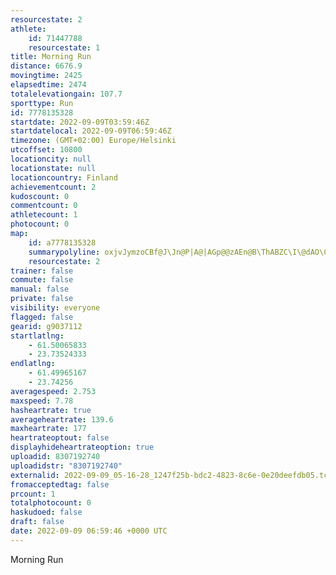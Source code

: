 ```yaml
---
resourcestate: 2
athlete:
    id: 71447788
    resourcestate: 1
title: Morning Run
distance: 6676.9
movingtime: 2425
elapsedtime: 2474
totalelevationgain: 107.7
sporttype: Run
id: 7778135328
startdate: 2022-09-09T03:59:46Z
startdatelocal: 2022-09-09T06:59:46Z
timezone: (GMT+02:00) Europe/Helsinki
utcoffset: 10800
locationcity: null
locationstate: null
locationcountry: Finland
achievementcount: 2
kudoscount: 0
commentcount: 0
athletecount: 1
photocount: 0
map:
    id: a7778135328
    summarypolyline: oxjvJymzoCBf@J\Jn@P|A@|AGp@@zAEn@B\ThABZC\I\@dAO\CXPjA^rAPjCErBHxAEv@?n@IZEh@B`@?t@GJIBKCUMG?GBKJSd@MLGCa@a@C??L]~@AbAWv@EP?JSd@Qv@Wf@WjAeAhCUb@{@fC_@xAg@bB_@jB_AlD]`AOZiArDqBjFUn@Qv@UvAKVWpAKz@g@rCc@~CQbB}@zGYhBQpAOn@e@zCW`Cq@fEI|@}@fGc@|BSrAQxBEv@BNGn@Ah@In@CpA]pDCx@W`AU\GPHdCGn@Op@QdBOl@Gd@?x@XxBE|AKdAA~@OdACp@WzAQzBMv@GbAi@zDQhBi@pCIrAAj@GVGp@@`@Yz@D?FKJa@|Ai@FKB?NGNAHBL^LJLD^Zb@HPR\DHFFNOlABrANb@PPHRVTD?DE^eAFg@DmA~@}CJKRRb@ATVRLHBNAFS@OJk@?o@Jg@@i@Fa@\_AHKL?FNB?HLRJTVZTJEHUv@yDTw@BELAHGdAmBLKHWBY?c@CWIUMOIa@AiAEiADmBHm@Zy@Lk@NyBb@mDB}A?UKUm@i@IK?[LeAJ}BHe@Xq@\kBN]TiA\w@f@s@Pm@x@wDDWLg@d@_AJYF_@VOPYROT[Nm@Xy@DWPi@hAgC^iAh@}BLYRMNQh@aAFSFa@AUCOq@{AMm@a@sAGc@M[?]FYPMNWLo@HOLo@`@oAJa@JMRa@Nm@Rk@JK^cBRYLa@HGBYN_@J]LUBMPEHKRq@DED?BENaAPq@~AwDJc@NqAQcAASBSLu@XmAXw@Hm@HcARo@Bc@`@oBBa@?e@HoBAm@HmBG_ABw@CoCHmBMmC?u@Cu@EoAY_Ba@mA]k@Oc@A]Dq@@qADgANq@GeCI}@CyBPmAGgEFu@Bo@Im@y@mCUk@c@cBIe@Ma@Wc@MGOBIEISAKCs@?uALsBFkBVkCByAHq@@{AAWBKCIU\OGc@z@IQMk@YRK@KIISEc@A{BCgAQo@Ck@@WEi@B[Ic@?cAHsAGe@
    resourcestate: 2
trainer: false
commute: false
manual: false
private: false
visibility: everyone
flagged: false
gearid: g9037112
startlatlng:
    - 61.50065833
    - 23.73524333
endlatlng:
    - 61.49965167
    - 23.74256
averagespeed: 2.753
maxspeed: 7.78
hasheartrate: true
averageheartrate: 139.6
maxheartrate: 177
heartrateoptout: false
displayhideheartrateoption: true
uploadid: 8307192740
uploadidstr: "8307192740"
externalid: 2022-09-09_05-16-28_1247f25b-bdc2-4823-8c6e-0e20deefdb05.tcx
fromacceptedtag: false
prcount: 1
totalphotocount: 0
haskudoed: false
draft: false
date: 2022-09-09 06:59:46 +0000 UTC
---
```

Morning Run
